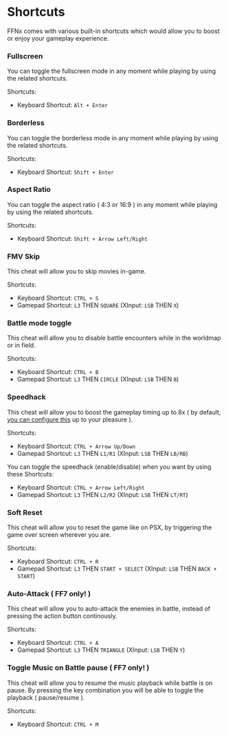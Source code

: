 # Shortcuts

FFNx comes with various built-in shortcuts which would allow you to boost or enjoy your gameplay experience.

### Fullscreen

You can toggle the fullscreen mode in any moment while playing by using the related shortcuts.

Shortcuts:

- Keyboard Shortcut: `Alt + Enter`

### Borderless

You can toggle the borderless mode in any moment while playing by using the related shortcuts.

Shortcuts:

- Keyboard Shortcut: `Shift + Enter`

### Aspect Ratio

You can toggle the aspect ratio ( 4:3 or 16:9 ) in any moment while playing by using the related shortcuts.

Shortcuts:

- Keyboard Shortcut: `Shift + Arrow Left/Right`

### FMV Skip

This cheat will allow you to skip movies in-game.

Shortcuts:

- Keyboard Shortcut: `CTRL + S`
- Gamepad Shortcut: `L3` THEN `SQUARE` (XInput: `LSB` THEN `X`)

### Battle mode toggle

This cheat will allow you to disable battle encounters while in the worldmap or in field.

Shortcuts:

- Keyboard Shortcut: `CTRL + B`
- Gamepad Shortcut: `L3` THEN `CIRCLE` (XInput: `LSB` THEN `B`)

### Speedhack

This cheat will allow you to boost the gameplay timing up to 8x ( by default, [you can configure this](<(https://github.com/julianxhokaxhiu/FFNx/blob/master/misc/FFNx.toml#L200)>) up to your pleasure ).

Shortcuts:

- Keyboard Shortcut: `CTRL + Arrow Up/Down`
- Gamepad Shortcut: `L3` THEN `L1/R1` (XInput: `LSB` THEN `LB/RB`)

You can toggle the speedhack (enable/disable) when you want by using these Shortcuts:

- Keyboard Shortcut: `CTRL + Arrow Left/Right`
- Gamepad Shortcut: `L3` THEN `L2/R2` (XInput: `LSB` THEN `LT/RT`)

### Soft Reset

This cheat will allow you to reset the game like on PSX, by triggering the game over screen wherever you are.

Shortcuts:

- Keyboard Shortcut: `CTRL + R`
- Gamepad Shortcut: `L3` THEN `START + SELECT` (XInput: `LSB` THEN `BACK + START`)

### Auto-Attack ( FF7 only! )

This cheat will allow you to auto-attack the enemies in battle, instead of pressing the action button continously.

Shortcuts:

- Keyboard Shortcut: `CTRL + A`
- Gamepad Shortcut: `L3` THEN `TRIANGLE` (XInput: `LSB` THEN `Y`)

### Toggle Music on Battle pause ( FF7 only! )

This cheat will allow you to resume the music playback while battle is on pause. By pressing the key combination you will be able to toggle the playback ( pause/resume ).

Shortcuts:

- Keyboard Shortcut: `CTRL + M`
